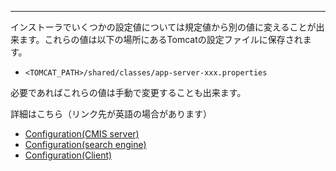 ---
インストーラでいくつかの設定値については規定値から別の値に変えることが出来ます。これらの値は以下の場所にあるTomcatの設定ファイルに保存されます。
* `<TOMCAT_PATH>/shared/classes/app-server-xxx.properties` 

必要であればこれらの値は手動で変更することも出来ます。

詳細はこちら（リンク先が英語の場合があります）
* [Configuration(CMIS server)](https://github.com/NemakiWare/NemakiWare/wiki/Configuration%28CMIS-server%29)
* [Configuration(search engine)](https://github.com/NemakiWare/NemakiWare/wiki/Configuration%28search-engine%29)
* [Configuration(Client)](https://github.com/NemakiWare/NemakiWare/wiki/Configuration%28Client%29)